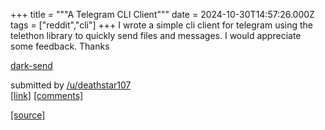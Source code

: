 +++
title = """A Telegram CLI Client"""
date = 2024-10-30T14:57:26.000Z
tags = ["reddit","cli"]
+++
I wrote a simple cli client for telegram using the telethon library to quickly send files and messages. I would appreciate some feedback. Thanks

[dark-send](https://github.com/mindhuntr/dark-send)

submitted by [/u/deathstar107](https://www.reddit.com/user/deathstar107)  
[\[link\]](https://www.reddit.com/r/commandline/comments/1gfoiex/a_telegram_cli_client/) [\[comments\]](https://www.reddit.com/r/commandline/comments/1gfoiex/a_telegram_cli_client/)

[[source]](https://www.reddit.com/r/commandline/comments/1gfoiex/a_telegram_cli_client/)
